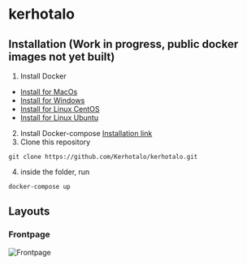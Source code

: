 # kerhotalo

## Installation (Work in progress, public docker images not yet built)

1) Install Docker

* [Install for MacOs ](https://docs.docker.com/docker-for-mac/install/)
* [Install for Windows ](https://docs.docker.com/docker-for-windows/install/)
* [Install for Linux CentOS](https://docs.docker.com/install/linux/docker-ce/centos/)
* [Install for Linux Ubuntu](https://docs.docker.com/install/linux/docker-ce/ubuntu/)

2) Install Docker-compose [Installation link](https://docs.docker.com/compose/install/)
3) Clone this repository
```
git clone https://github.com/Kerhotalo/kerhotalo.git
```
4) inside the folder, run 
```
docker-compose up
````

## Layouts

### Frontpage
![Frontpage](docs/layout/Frontpage%20Desktop.png)